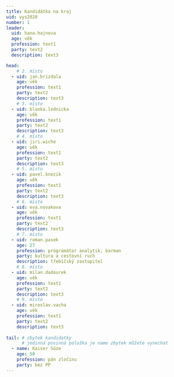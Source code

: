 ```yaml
---
title: Kandidátka na kraj
uid: vys2020
number: 1 
leader:
  uid: hana.hajnova
  age: věk
  profession: text1
  party: text2
  description: text3

head: 
    # 2. místo
  - uid: jan.brizdala
    age: věk
    profession: text1
    party: text2
    description: text3
    # 3. místo
  - uid: blanka.lednicka
    age: věk
    profession: text1
    party: text2
    description: text3
    # 4. místo
  - uid: jiri.wiche
    age: věk
    profession: text1
    party: text2
    description: text3
    # 5. místo
  - uid: pavel.knezik
    age: věk
    profession: text1
    party: text2
    description: text3
    # 6. místo
  - uid: eva.novakova
    age: věk
    profession: text1
    party: text2
    description: text3
    # 7. místo
  - uid: roman.pasek
    age: 27
    profession: programátor analytik, barman
    party: kultura a cestovní ruch
    description: třebíčský zastupitel
    # 8. místo
  - uid: milan.dadourek
    age: věk
    profession: text1
    party: text2
    description: text3
    # 9. místo
  - uid: miroslav.vacha
    age: věk
    profession: text1
    party: text2
    description: text3
    
tail: # zbytek kandidatky
      # jedinná povinná položka je name zbytek můžete vynechat
  - name: Kaiser Söze
    age: 50
    profession: pán zločinu
    party: bez PP
---
```

